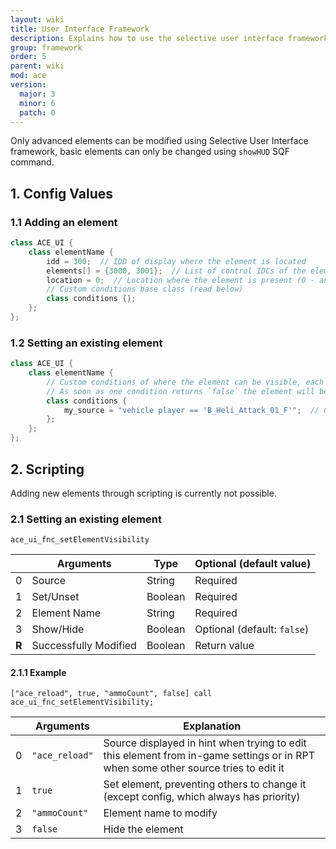 ```yaml
---
layout: wiki
title: User Interface Framework
description: Explains how to use the selective user interface framework to add custom elements and toggle them using different methods.
group: framework
order: 5
parent: wiki
mod: ace
version:
  major: 3
  minor: 6
  patch: 0
---
```


Only advanced elements can be modified using Selective User Interface framework, basic elements can only be changed using `showHUD` SQF command.

## 1. Config Values

### 1.1 Adding an element

```cpp
class ACE_UI {
    class elementName {
        idd = 300;  // IDD of display where the element is located
        elements[] = {3000, 3001};  // List of control IDCs of the elements to toggle (some can have background as a separate control, this allows grouping them together)
        location = 0;  // Location where the element is present (0 - anywhere, 1 - ground only, 2 - vehicle only)
        // Custom conditions base class (read below)
        class conditions {};
    };
};
```

### 1.2 Setting an existing element

```cpp
class ACE_UI {
    class elementName {
        // Custom conditions of where the element can be visible, each condition has its own entry (use prefixes for easy identification and prevention of overwriting)
        // As soon as one condition returns `false` the element will be hidden, this can be included when adding a new element
        class conditions {
            my_source = "vehicle player == 'B_Heli_Attack_01_F'";  // Condition which makes the element visible only when player is in `'B_Heli_Attack_01_F'` vehicle.
        };
    };
};
```


## 2. Scripting

Adding new elements through scripting is currently not possible.

### 2.1 Setting an existing element

`ace_ui_fnc_setElementVisibility`

|    | Arguments | Type | Optional (default value) |
|----| --------- | ---- | ------------------------ |
| 0  | Source | String | Required |
| 1  | Set/Unset | Boolean | Required |
| 2  | Element Name | String | Required |
| 3  | Show/Hide | Boolean | Optional (default: `false`) |
| **R** | Successfully Modified | Boolean | Return value |

#### 2.1.1 Example

`["ace_reload", true, "ammoCount", false] call ace_ui_fnc_setElementVisibility;`

|    | Arguments | Explanation |
|----| --------- | ----------- |
| 0  | `"ace_reload"` | Source displayed in hint when trying to edit this element from in-game settings or in RPT when some other source tries to edit it |
| 1  | `true` | Set element, preventing others to change it (except config, which always has priority) |
| 2  | `"ammoCount"` | Element name to modify |
| 3  | `false` | Hide the element |
